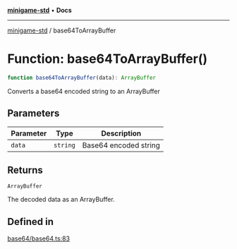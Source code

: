 [**minigame-std**](../README.md) • **Docs**

***

[minigame-std](../README.md) / base64ToArrayBuffer

# Function: base64ToArrayBuffer()

```ts
function base64ToArrayBuffer(data): ArrayBuffer
```

Converts a base64 encoded string to an ArrayBuffer

## Parameters

| Parameter | Type | Description |
| ------ | ------ | ------ |
| `data` | `string` | Base64 encoded string |

## Returns

`ArrayBuffer`

The decoded data as an ArrayBuffer.

## Defined in

[base64/base64.ts:83](https://github.com/JiangJie/minigame-std/blob/c06988f76801881a43518a5e9723580f21a11a7f/src/std/base64/base64.ts#L83)
